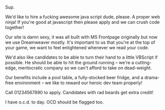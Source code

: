 Sup.

We'd like to hire a fucking awesome java script dude, please. A proper web ninja!
If you're good at javascript then please apply and we can crush code together!

Our site is damn sexy, it was all built with MS Frontpage originally but now we use Dreamweaver mostly. It's important to us that you're at the top of your game, we want to feel enlightened whenever we read your code.

We'd also like candidates to be able to turn their hand to a little VBScript if possible. He should be able to hit the ground running – we're a cutting-edge, meritocratic company so we can't afford to take on dead-weight.

Our benefits include a pool table, a fully-stocked beer fridge, and a drama-free environment – we like to reward our heroic dev team properly!

Call 01234567890 to apply.
Candidates with rad beards get extra credit!

I have o.c.d. to day. OCD should be flagged too.
